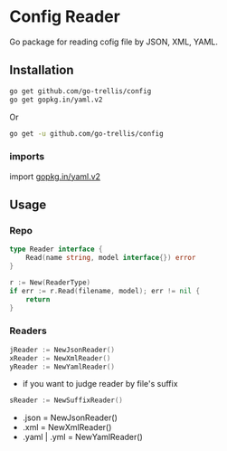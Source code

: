 # Config Reader

Go package for reading cofig file by JSON, XML, YAML.

## Installation

```bash
go get github.com/go-trellis/config
go get gopkg.in/yaml.v2
```

Or 

```bash
go get -u github.com/go-trellis/config
```

### imports

import [gopkg.in/yaml.v2](https://github.com/go-yaml/yaml)

## Usage

### Repo

```go
type Reader interface {
	Read(name string, model interface{}) error
}
```

```go
r := New(ReaderType)
if err := r.Read(filename, model); err != nil {
	return
}
```

### Readers

```go
jReader := NewJsonReader()
xReader := NewXmlReader()
yReader := NewYamlReader()
```

* if you want to judge reader by file's suffix

```go
sReader := NewSuffixReader()
```

* .json = NewJsonReader()
* .xml = NewXmlReader()
* .yaml | .yml = NewYamlReader()
